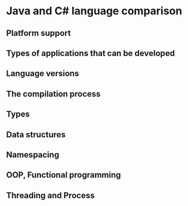 # Java and C# language comparison

## Platform support

## Types of applications that can be developed

## Language versions

## The compilation process

## Types

## Data structures

## Namespacing

## OOP, Functional programming

## Threading and Process